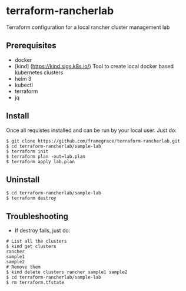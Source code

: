 # terraform-rancherlab
Terraform configuration for a local rancher cluster management lab

## Prerequisites
- docker
- [kind] (https://kind.sigs.k8s.io/) Tool to create local docker based kubernetes clusters
- helm 3
- kubectl
- terraform
- jq

## Install
Once all requistes installed and can be run by your local user.
Just do:
```
$ git clone https://github.com/framegrace/terraform-rancherlab.git
$ cd terraform-rancherlab/sample-lab
$ terraform init
$ terraform plan -out=lab.plan
$ terraform apply lab.plan
```
## Uninstall
```
$ cd terraform-rancherlab/sample-lab
$ terraform destroy
```
## Troubleshooting
- If destroy fails, just do:
```
# List all the clusters
$ kind get clusters
rancher
sample1
sample2
# Remove them
$ kind delete clusters rancher sample1 sample2
$ cd terraform-rancherlab/sample-lab
$ rm terraform.tfstate
```
